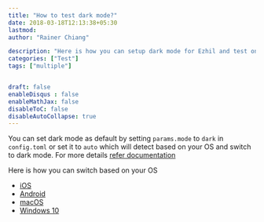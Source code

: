 ```yaml
---
title: "How to test dark mode?"
date: 2018-03-18T12:13:38+05:30
lastmod: 
author: "Rainer Chiang"

description: "Here is how you can setup dark mode for Ezhil and test on various OS like iOS, Android, macOS and Windows 10."
categories: ["Test"]
tags: ["multiple"]


draft: false
enableDisqus : false
enableMathJax: false
disableToC: false
disableAutoCollapse: true
---
```


You can set dark mode as default by setting `params.mode` to `dark` in `config.toml` or set it to `auto` which will detect based on your OS and switch to dark mode. For more details [refer documentation](https://github.com/vividvilla/ezhil#configuration)

Here is how you can switch based on your OS

* [iOS](https://www.howtogeek.com/440078/how-to-enable-dark-mode-on-your-iphone-and-ipad/)
* [Android](https://9to5google.com/2018/12/17/android-dark-mode-theme-pie/)
* [macOS](https://support.apple.com/en-in/HT208976)
* [Windows 10](https://www.cnet.com/how-to/turn-on-the-dark-mode-in-windows-10/)
